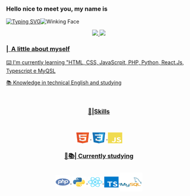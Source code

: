  ### Hello nice to meet you, my name is 
[![Typing SVG](https://readme-typing-svg.herokuapp.com?font=Rubik+Dirt&size=33&pause=1000&background=08050500&width=435&lines=Alexis+Oliveira)](https://github.com/AlexisOliveira123)<img src="https://emojipedia-us.s3.amazonaws.com/source/microsoft-teams/337/winking-face_1f609.png" srcset="https://emojipedia-us.s3.amazonaws.com/source/microsoft-teams/337/winking-face_1f609.png 2x" alt="Winking Face" title="Winking Face" width="52" height="52">
<div align="center">
  <a href="https://github.com/alexisoliveira123">
  <img height="180em" src="https://github-readme-stats.vercel.app/api?username=AlexisOliveira123&show_icons=true&theme=default&include_all_commits=true&count_private=true"/>
  <img height="180em" src="https://github-readme-stats.vercel.app/api/top-langs/?username=AlexisOliveira123&layout=compact&langs_count=7&theme=default"/>
</div>
  
<h3>  | &nbsp;A little about myself</h3>
 
⌨️ I'm currently learning "HTML, CSS, JavaScrpit, PHP, Python, React.Js, Typescript e MyQSL
<p align="left">

📚 Knowledge in technical English and studying 
<p align="left">
</p>
<br>
<div style="display: inline_block" align="center">
	
	
###  <p align="center">🧩|Skills</p>
<p align="center" style="display: flex;">
 
  <div style="display: inline_block"><br>
  <img align="center" alt="Rafa-HTML" height="30" width="40" src="https://raw.githubusercontent.com/devicons/devicon/master/icons/html5/html5-original.svg">
  <img align="center" alt="Rafa-CSS" height="30" width="40" src="https://raw.githubusercontent.com/devicons/devicon/master/icons/css3/css3-original.svg">
  <img align="center" alt="Rafa-Js" height="30" width="40" src="https://raw.githubusercontent.com/devicons/devicon/master/icons/javascript/javascript-plain.svg">
  

###  📝📚| **Currently studying**</p>
<p align="center" style="display: flex;">
<div>
  
  <img align="center" alt="Alexis-Php" height="40" widht="50" src="https://raw.githubusercontent.com/devicons/devicon/master/icons/php/php-plain.svg">
  <img align="center" alt="Alexis-Python" height="30" width="40" src="https://raw.githubusercontent.com/devicons/devicon/master/icons/python/python-original.svg">
  <img align="center" alt="Alexis-React" height="30" width="40" src="https://raw.githubusercontent.com/devicons/devicon/master/icons/react/react-original.svg">
  <img align="center" alt="Alexis-Ts" height="30" width="40" src="https://raw.githubusercontent.com/devicons/devicon/master/icons/typescript/typescript-plain.svg">
  <img align="center" alt="Alexis-Sql" height="50" width="60" src="https://raw.githubusercontent.com/devicons/devicon/master/icons/mysql/mysql-original-wordmark.svg">
          

                                                                                                                                                
